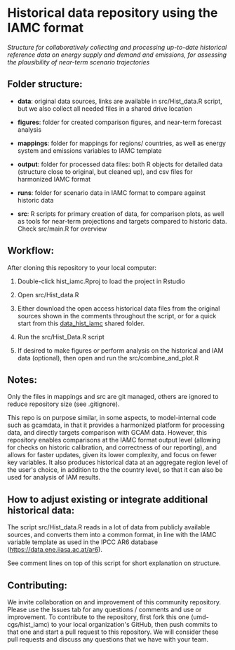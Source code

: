 # Historical data repository using the IAMC format

*Structure for collaboratively collecting and processing up-to-date historical reference data on energy supply and demand and emissions, for assessing the plausibility of near-term scenario trajectories*

## Folder structure:

- **data**: original data sources, links are available in src/Hist_data.R script, but we also collect all needed files in a shared drive location

- **figures**: folder for created comparison figures, and near-term forecast analysis

- **mappings**: folder for mappings for regions/ countries, as well as energy system and emissions variables to IAMC template

- **output**: folder for processed data files: both R objects for detailed data (structure close to original, but cleaned up), and csv files for harmonized IAMC format

- **runs**: folder for scenario data in IAMC format to compare against historic data

- **src**: R scripts for primary creation of data, for comparison plots, as well as tools for near-term projections and targets compared to historic data. Check src/main.R for overview


## Workflow:
After cloning this repository to your local computer:

1. Double-click hist_iamc.Rproj to load the project in Rstudio 

2. Open src/Hist_data.R

3. Either download the open access historical data files from the original sources shown in the comments throughout the script, or for a quick start from this [data_hist_iamc](https://drive.google.com/open?id=1mGYipWX2EEYgQzcLunJbPD8vCxFknQfK&usp=drive_fs) shared folder. 

4. Run the src/Hist_Data.R script

5. If desired to make figures or perform analysis on the historical and IAM data (optional), then open and run the src/combine_and_plot.R

## Notes: 
Only the files in mappings and src are git managed, others are ignored to reduce repository size (see .gitignore).

This repo is on purpose similar, in some aspects, to model-internal code such as gcamdata, in that it provides a harmonized platform for processing data, and directly targets comparison with GCAM data. However, this repository enables comparisons at the IAMC format output level (allowing for checks on historic calibration, and correctness of our reporting), and allows for faster updates, given its lower complexity, and focus on fewer key variables. It also produces historical data at an aggregate region level of the user's choice, in addition to the the country level, so that it can also be used for analysis of IAM results.

## How to adjust existing or integrate additional historical data:
The script src/Hist_data.R reads in a lot of data from publicly available sources, and converts them into a common format, in line with the IAMC variable template as used in the IPCC AR6 database (https://data.ene.iiasa.ac.at/ar6).

See comment lines on top of this script for short explanation on structure.


## Contributing:

We invite collaboration on and improvement of this community repository. Please use the Issues tab for any questions / comments and use or improvement. To contribute to the repository, first fork this one (umd-cgs/hist_iamc) to your local organization's GitHub, then push commits to that one and start a pull request to this repository. We will consider these pull requests and discuss any questions that we have with your team. 
